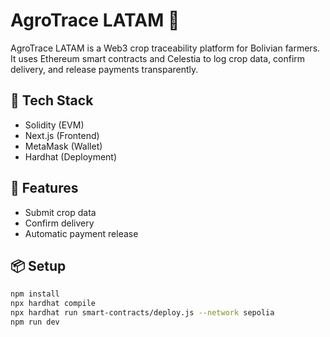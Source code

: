 # AgroTrace LATAM 🌱

AgroTrace LATAM is a Web3 crop traceability platform for Bolivian farmers. It uses Ethereum smart contracts and Celestia to log crop data, confirm delivery, and release payments transparently.

## 🔧 Tech Stack
- Solidity (EVM)
- Next.js (Frontend)
- MetaMask (Wallet)
- Hardhat (Deployment)

## 🚀 Features
- Submit crop data
- Confirm delivery
- Automatic payment release

## 📦 Setup
```bash
npm install
npx hardhat compile
npx hardhat run smart-contracts/deploy.js --network sepolia
npm run dev

